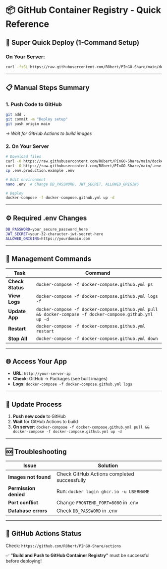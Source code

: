 # 📦 GitHub Container Registry - Quick Reference

## 🚀 Super Quick Deploy (1-Command Setup)

### On Your Server:
```bash
curl -fsSL https://raw.githubusercontent.com/R8bert/PInGO-Share/main/deploy-github-registry.sh | bash
```

---

## 📋 Manual Steps Summary

### 1. Push Code to GitHub
```bash
git add .
git commit -m "Deploy setup"
git push origin main
```
*→ Wait for GitHub Actions to build images*

### 2. On Your Server
```bash
# Download files
curl -O https://raw.githubusercontent.com/R8bert/PInGO-Share/main/docker-compose.github.yml
curl -O https://raw.githubusercontent.com/R8bert/PInGO-Share/main/.env.production.example
cp .env.production.example .env

# Edit environment
nano .env  # Change DB_PASSWORD, JWT_SECRET, ALLOWED_ORIGINS

# Deploy
docker-compose -f docker-compose.github.yml up -d
```

---

## ⚙️ Required .env Changes

```bash
DB_PASSWORD=your_secure_password_here
JWT_SECRET=your-32-character-jwt-secret-here  
ALLOWED_ORIGINS=https://yourdomain.com
```

---

## 🔧 Management Commands

| Task | Command |
|------|---------|
| **Check Status** | `docker-compose -f docker-compose.github.yml ps` |
| **View Logs** | `docker-compose -f docker-compose.github.yml logs -f` |
| **Update App** | `docker-compose -f docker-compose.github.yml pull && docker-compose -f docker-compose.github.yml up -d` |
| **Restart** | `docker-compose -f docker-compose.github.yml restart` |
| **Stop All** | `docker-compose -f docker-compose.github.yml down` |

---

## 🌐 Access Your App

- **URL**: `http://your-server-ip`
- **Check**: GitHub → Packages (see built images)
- **Logs**: `docker-compose -f docker-compose.github.yml logs`

---

## 🔄 Update Process

1. **Push new code** to GitHub
2. **Wait** for GitHub Actions to build
3. **On server**: `docker-compose -f docker-compose.github.yml pull && docker-compose -f docker-compose.github.yml up -d`

---

## 🆘 Troubleshooting

| Issue | Solution |
|-------|----------|
| **Images not found** | Check GitHub Actions completed successfully |
| **Permission denied** | Run: `docker login ghcr.io -u USERNAME` |
| **Port conflict** | Change `FRONTEND_PORT=8080` in .env |
| **Database errors** | Check `DB_PASSWORD` in .env |

---

## 📱 GitHub Actions Status

Check: `https://github.com/R8bert/PInGO-Share/actions`

✅ **"Build and Push to GitHub Container Registry"** must be successful before deploying!
